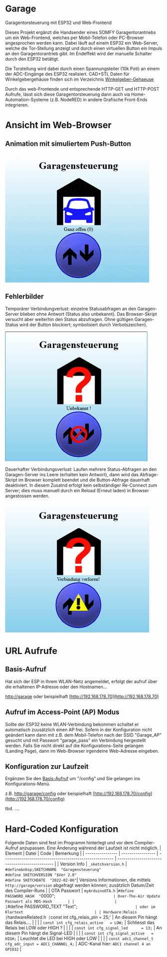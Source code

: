 # Garage
Garagentorsteuerung mit ESP32 und Web-Frontend

Dieses Projekt ergänzt die Handsender eines SOMFY Garagentorantriebs um ein Web-Frontend, welches per Mobil-Telefon oder PC-Browser angesprochen werden kann.
Dabei läuft auf einem ESP32 ein Web-Server, welche die Tor-Stellung anzeigt und durch einen virtuellen Button ein Impuls an den Garagentorantrieb gibt.
Im Endeffekt wird der manuelle Schalter durch den ESP32 betätigt.

Die Torstellung wird dabei durch einen Spannungsteiler (10k Poti) an einem der ADC-Eingänge des ESP32 realisiert.
CAD+STL Daten für Winkelgebergehäuse finden sich im Verzeichnis [Winkelgeber-Gehaeuse](/Winkelgeber-Gehaeuse)

Durch das web-Frontende und entsprechende HTTP-GET und HTTP-POST Aufrufe, lässt sich diese Garagentorsteuerung dann auch via Home-Automation-Systeme (z.B. NodeRED) in andere Grafische Front-Ends integrieren.

# Ansicht im Web-Browser
## Animation mit simuliertem Push-Button
![AnimatedScreenPlay](Pictures/animationGIF.gif)
## Fehlerbilder
Temporärer Verbindungverlust: einzelne Statusabfragen an den Garagen-Server blieben ohne Antwort (Status also unbekannt).
Das Browser-Skript versucht aber weiterhin den Status abzufragen.
Ohne gültigen Garagen-Status wird der Button blockiert; symbolisiert durch Verbotszeichen).

![tmpConnectionLost](Pictures/tmpLostConnection.gif)

Dauerhafter Verbindungsverlust: Laufen mehrere Status-Abfragen an den Garagen-Server ins Leere (erhalten kein Antwort), dann wird das Abfrage-Skript im Browser komplett beendet und die Button-Abfrage dauerhaft deaktiviert.
In diesem Zusatnd erfolgt kein selbständiger Re-Connect zum Server; dies muss manuell durch ein Reload (Erneut laden) in Browser angestossen werden.

![brokenConnection](Pictures/brokenConnection.gif)


# URL Aufrufe
## Basis-Aufruf
Hat sich der ESP in Ihrem WLAN-Netz angemeldet, erfolgt der aufruf über die erhaltenen IP-Adresse oder den Hostnamen...

[http://garage](http://garage)  oder beispielhaft [http://192.168.178.70](http://192.168.178.70)
## Aufruf im Access-Point (AP) Modus
Sollte der ESP32 keine WLAN-Verbindung bekommen schaltet er automatisch zuusätzlich einen AP frei.
Sofern in der Konfiguration nicht geändert kann dann mit z.B. dem Mobil-Telefon nach der SSID "Garage_AP" gesucht und mit Passwort "garage_pass" ein Verbindung hergestellt werden. Falls Sie nicht direkt auf die Konfigurations-Seite gelangen (Landing Page), dann im Web-Browser irgendeine Web-Adresse eingeben.
## Konfiguration zur Laufzeit
Ergänzen Sie den [Basis-Aufruf](#basis-aufruf) um "/config" und Sie gelangen ins Konfigurations-Menü.

z.B. [http://garage/config](http://garage/config)  oder beispielhaft [http://192.168.178.70/config](http://192.168.178.70/config)

tbd.
....

# Hard-Coded Konfiguration
Folgende Daten sind fest im Programm hinterlegt und vor dem Compiler-Aufruf anzupassen. Eine Änderung während der Laufzeit ist nicht möglich.
| Element          | Datei               | Code                                                      | Bemerkung                                       |
| ---------------- | -----------------   | -------------------------------------------------------   | ----------------------------------------------  |
| Version Info     | `_sketchversion.h`  | `#define&nbsp;SKETCHNAME  "Garagensteuerung"`<br>`#define SKETCHVERSION "$Ver 2.0"`<br>`#define SKETCHDATE  "2022-02-06"`| Versions Informationen, die mittels `http://garage/version` abgefragt werden können; zusätzlich Datum/Zeit des Compiler-Runs |
| OTA Passwort     | `myArduinoOTA.h`    |`#define PASSWORD_HASH  "`0000";`                          | Over-The-Air Update Passwort als MD5-Hash       |
|                  |                     |`#define PASSWORD_TEXT  "Text";`                           | oder im Klartext                                |
| Hardware:Relais  | `hardwareRelated.h` |`const int cfg_relais_pin      = 25;'                      | An diesem Pin hängt das Relais....              |
|                  |                     | `const int cfg_relais_active   = LOW;`                    | Schliesst das Relais bei LOW oder HIGH ?        |
|                  |                     | `const int cfg_signal_led      = 13;`                     | An diesem Pin hängt die Signal-LED              |
|                  |                     | `const int cfg_signal_active   = HIGH;`                   | Leuchtet die LED bei HIGH oder LOW              |
|                  |                     | `const adc1_channel_t    cfg_adc_input = ADC1_CHANNEL_4;` | ADC-Kanal hier: `ADC1 channel 4 an GPIO32`      |

